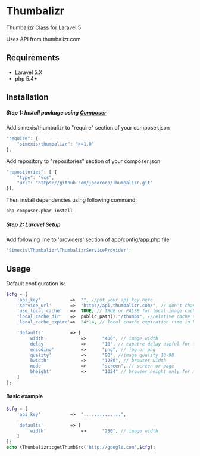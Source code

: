 Thumbalizr
==========

Thumbalizr Class for Laravel 5

Uses API from thumbalizr.com

## Requirements

* Laravel 5.X
* php 5.4+

## Installation

##### Step 1: Install package using [Composer](https://getcomposer.org)

Add simexis/thumbalizr to "require" section of your composer.json

```javascript
"require": {
    "simexis/thumbalizr": ">=1.0"
},
```

Add repository to "repositories" section of your composer.json

```javascript
"repositories": [ {
	"type": "vcs",
	"url": "https://github.com/jooorooo/Thumbalizr.git"
}],
```

Then install dependencies using following command:
```bash    
php composer.phar install
```

##### Step 2: Laravel Setup
Add following line to 'providers' section of app/config/app.php file:
```php
'Simexis\Thumbalizr\ThumbalizrServiceProvider',
```

## Usage

Default configuration is:

```php
$cfg = [
	'api_key'			=>	"", //put your api key here
	'service_url'		=>	"http://api.thumbalizr.com/", // don't change, if you didn't have a special service contract
	'use_local_cache'	=>	TRUE, // TRUE or FALSE for local image cache
	'local_cache_dir'	=>	public_path()."/thumbs", //relative cache directory must exists in install directory and rwx permissions to all (777)
	'local_cache_expire'=>	24*14, // local chache expiration time in hours

	'defaults' 			=> [
        'width'				=>		"400", // image width
		'delay'				=>		"10", // caputre delay useful for flash content 5 - 10 is a good value
		'encoding'			=>		"png", // jpg or png
		'quality'			=>		"90", //image quality 10-90
		'bwidth'			=>		"1280", // browser width
		'mode'				=>		"screen", // screen or page
		'bheight'			=>		"1024" // browser height only for mode=screen
   	]
];
```

#### Basic example

```php
$cfg = [
	'api_key'			=>	"..............", 

	'defaults' 			=> [
        'width'				=>		"250", // image width
   	]
];
echo \Thumbalizr::getThumbSrc('http://google.com',$cfg);
```